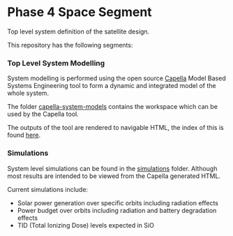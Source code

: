 # Phase 4 Space Segment

Top level system definition of the satellite design.

This repository has the following segments:

### Top Level System Modelling

System modelling is performed using the open source [Capella](https://polarsys.org/capella) Model Based Systems Engineering tool to form a dynamic and integrated model of the whole system.

The folder [capella-system-models](capella-system-models) contains the workspace which can be used by the Capella tool.

The outputs of the tool are rendered to navigable HTML, the index of this is found [here](https://phase4space.github.io/system-definition/capella-system-models/top-level/HTML/output/top-level/index.html).

### Simulations

System level simulations can be found in the [simulations](simulations) folder.  Although most results are intended to be viewed from the Capella generated HTML.

Current simulations include:
- Solar power generation over specific orbits including radiation effects
- Power budget over orbits including radiation and battery degradation effects
- TID (Total Ionizing Dose) levels expected in SiO 
